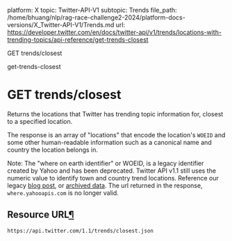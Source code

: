 platform: X
topic: Twitter-API-V1
subtopic: Trends
file_path: /home/bhuang/nlp/rag-race-challenge2-2024/platform-docs-versions/X_Twitter-API-V1/Trends.md
url: https://developer.twitter.com/en/docs/twitter-api/v1/trends/locations-with-trending-topics/api-reference/get-trends-closest

GET trends/closest

get-trends-closest

# GET trends/closest

Returns the locations that Twitter has trending topic information for, closest to a specified location.

The response is an array of "locations" that encode the location's `WOEID` and some other human-readable information such as a canonical name and country the location belongs in.

Note: The "where on earth identifier" or WOEID, is a legacy identifier created by Yahoo and has been deprecated. Twitter API v1.1 still uses the numeric value to identify town and country trend locations. Reference our legacy [blog post](https://blog.twitter.com/engineering/en_us/a/2010/woeids-in-twitters-trends.html), or [archived data](https://archive.org/details/geoplanet_data_7.10.0.zip0.). The url returned in the response, `where.yahooapis.com` is no longer valid.

## Resource URL[¶](#resource-url "Permalink to this headline")

`https://api.twitter.com/1.1/trends/closest.json`
